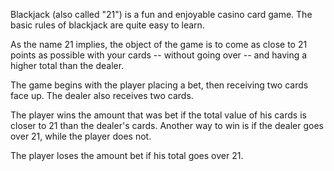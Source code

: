Blackjack (also called "21") is a fun and enjoyable casino card game. The basic rules of blackjack are quite easy to learn.

As the name 21 implies, the object of the game is to come as close to 21 points as possible with your cards -- without going over -- and having a higher total than the dealer.

The game begins with the player placing a bet, then receiving two cards face up. The dealer also receives two cards.

The player wins the amount that was bet if the total value of his cards is closer to 21 than the dealer's cards. Another way to win is if the dealer goes over 21, while the player does not.

The player loses the amount bet if his total goes over 21.
